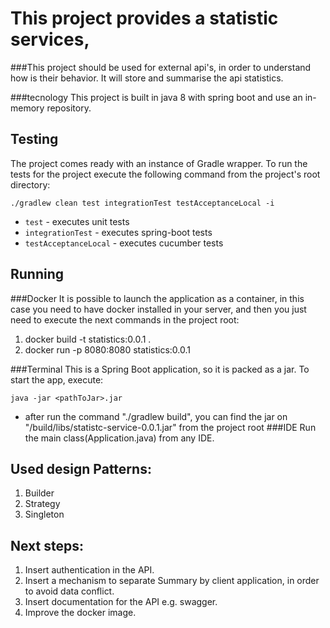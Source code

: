 # This project provides a statistic services, 
 
###This project should be used for external api's, in order to understand how is their behavior. It will store and summarise the api statistics.

###tecnology
This project is built in java 8 with spring boot and use an in-memory repository.

## Testing
The project comes ready with an instance of Gradle wrapper. 
To run the tests for the project execute the following command from the project's root directory:

```
./gradlew clean test integrationTest testAcceptanceLocal -i
```
* `test` - executes unit tests
* `integrationTest` - executes spring-boot tests
* `testAcceptanceLocal` - executes cucumber tests 

## Running

###Docker 
 It is possible to launch the application as a container, in this case you need to have docker installed in your server,
  and then you just need to execute the next commands in the project root:
  
 1. docker build -t statistics:0.0.1 .
 2. docker run -p 8080:8080 statistics:0.0.1

###Terminal 
This is a Spring Boot application, so it is packed as a jar. 
To start the app, execute:
```
java -jar <pathToJar>.jar

```
- after run the command "./gradlew build", you can find the jar on "/build/libs/statistc-service-0.0.1.jar" from the project root
###IDE
Run the main class(Application.java) from any IDE.


## Used design Patterns: ##
1. Builder
2. Strategy
3. Singleton

## Next steps:
1. Insert authentication in the API.
3. Insert a mechanism to separate Summary by client application, in order to avoid data conflict.
2. Insert documentation for the API e.g. swagger.
4. Improve the docker image.